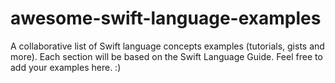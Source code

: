 # awesome-swift-language-examples
A collaborative list of Swift language concepts examples (tutorials, gists and more). Each section will be based on the Swift Language Guide. Feel free to add your examples here. :)

